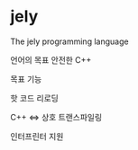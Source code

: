 # jely
The jely programming language

언어의 목표
안전한 C++

목표 기능 

핫 코드 리로딩

C++ <=> 상호 트랜스파일링

인터프린터 지원
